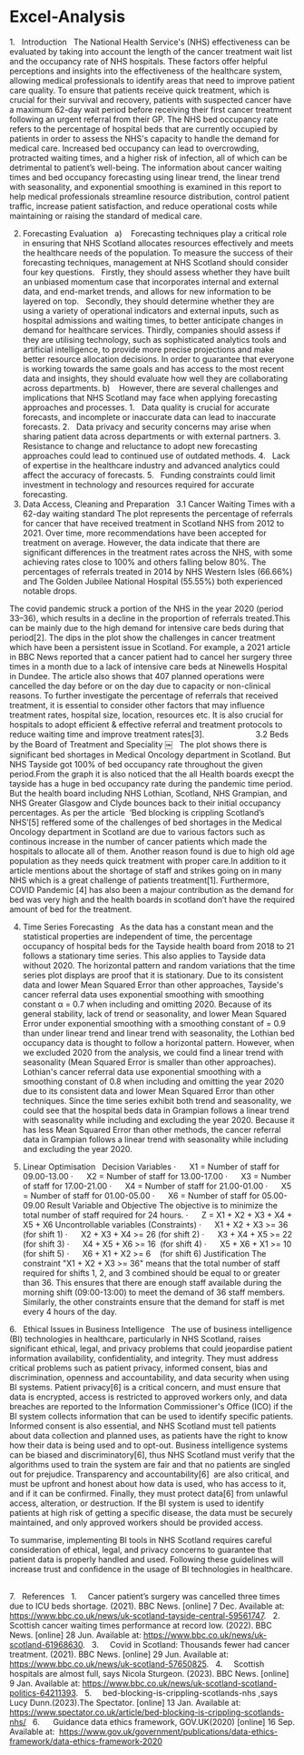 # Excel-Analysis

1.   Introduction
 
The National Health Service's (NHS) effectiveness can be evaluated by taking into account the length of the cancer treatment wait list and the occupancy rate of NHS hospitals. These factors offer helpful perceptions and insights into the effectiveness of the healthcare system, allowing medical professionals to identify areas that need to improve patient care quality.
To ensure that patients receive quick treatment, which is crucial for their survival and recovery, patients with suspected cancer have a maximum 62-day wait period before receiving their first cancer treatment following an urgent referral from their GP. The NHS bed occupancy rate refers to the percentage of hospital beds that are currently occupied by patients in order to assess the NHS's capacity to handle the demand for medical care. Increased bed occupancy can lead to overcrowding, protracted waiting times, and a higher risk of infection, all of which can be detrimental to patient’s well-being.
The information about cancer waiting times and bed occupancy forecasting using linear trend, the linear trend with seasonality, and exponential smoothing is examined in this report to help medical professionals streamline resource distribution, control patient traffic, increase patient satisfaction, and reduce operational costs while maintaining or raising the standard of medical care.
      

2. Forecasting Evaluation
 
a)    Forecasting techniques play a critical role in ensuring that NHS Scotland allocates resources effectively and meets the healthcare needs of the population. To measure the success of their forecasting techniques, management at NHS Scotland should consider four key questions.
 
Firstly, they should assess whether they have built an unbiased momentum case that incorporates internal and external data, and end-market trends, and allows for new information to be layered on top.
 
Secondly, they should determine whether they are using a variety of operational indicators and external inputs, such as hospital admissions and waiting times, to better anticipate changes in demand for healthcare services.
Thirdly, companies should assess if they are utilising technology, such as sophisticated analytics tools and artificial intelligence, to provide more precise projections and make better resource allocation decisions.
In order to guarantee that everyone is working towards the same goals and has access to the most recent data and insights, they should evaluate how well they are collaborating across departments.
b)    However, there are several challenges and implications that NHS Scotland may face when applying forecasting approaches and processes.
1.   Data quality is crucial for accurate forecasts, and incomplete or inaccurate data can lead to inaccurate forecasts.
2.   Data privacy and security concerns may arise when sharing patient data across departments or with external partners.
3.   Resistance to change and reluctance to adopt new forecasting approaches could lead to continued use of outdated methods.
4.   Lack of expertise in the healthcare industry and advanced analytics could affect the accuracy of forecasts.
5.   Funding constraints could limit investment in technology and resources required for accurate forecasting.
3. Data Access, Cleaning and Preparation
 
3.1 Cancer Waiting Times with a 62-day waiting standard
The plot represents the percentage of referrals for cancer that have received treatment in Scotland NHS from 2012 to 2021.
Over time, more recommendations have been accepted for treatment on average. However, the data indicate that there are significant differences in the treatment rates across the NHS, with some achieving rates close to 100% and others falling below 80%. The percentages of referrals treated in 2014 by NHS Western Isles (66.66%) and The Golden Jubilee National Hospital (55.55%) both experienced notable drops.    


The covid pandemic struck a portion of the NHS in the year 2020 (period 33–36), which results in a decline in the proportion of referrals treated.This can be mainly due to the high demand for intensive care beds during that period[2]. The dips in the plot show the challenges in cancer treatment which have been a persistent issue in Scotland. For example, a 2021 article in BBC News reported that a cancer patient had to cancel her surgery three times in a month due to a lack of intensive care beds at Ninewells Hospital in Dundee. The article also shows that 407 planned operations were cancelled the day before or on the day due to capacity or non-clinical reasons. To further investigate the percentage of referrals that received treatment, it is essential to consider other factors that may influence treatment rates, hospital size, location, resources etc. It is also crucial for hospitals to adopt efficient & effective referral and treatment protocols to reduce waiting time and improve treatment rates[3].       
              
3.2 Beds by the Board of Treatment and Speciality
￼
 
The plot shows there is significant bed shortages in Medical Oncology department in Scotland. But NHS Tayside got 100% of bed occupancy rate throughout the given period.From the graph it is also noticed that the all Health boards execpt the tayside has a huge in bed occupancy rate during the pandemic time period. But the health board including NHS Lothian, Scotland, NHS Grampian, and NHS Greater Glasgow and Clyde bounces back to their initial occupancy percentages.
As per the article  ‘Bed blocking is crippling Scotland’s NHS’[5] reffered some of the challenges of bed shortages in the Medical Oncology department in Scotland are due to various factors such as continous increase in the number of cancer patients which made the hospitals to allocate all of them. Another reason found is due to high old age population as they needs quick treatment with proper care.In addition to it article mentions about the shortage of staff and strikes going on in many NHS which is a great challenge of patients treatment[1]. Furthermore, COVID Pandemic [4] has also been a majour contribution as the demand for bed was very high and the health boards in scotland don’t have the required amount of bed for the treatment.

4. Time Series Forecasting
 
As the data has a constant mean and the statistical properties are independent of time, the percentage occupancy of hospital beds for the Tayside health board from 2018 to 21 follows a stationary time series. This also applies to Tayside data without 2020. The horizontal pattern and random variations that the time series plot displays are proof that it is stationary. Due to its consistent data and lower Mean Squared Error than other approaches, Tayside's cancer referral data uses exponential smoothing with smoothing constant α = 0.7 when including and omitting 2020.
Because of its general stability, lack of trend or seasonality, and lower Mean Squared Error under exponential smoothing with a smoothing constant of = 0.9 than under linear trend and linear trend with seasonality, the Lothian bed occupancy data is thought to follow a horizontal pattern. However, when we excluded 2020 from the analysis, we could find a linear trend with seasonality (Mean Squared Error is smaller than other approaches). Lothian's cancer referral data use exponential smoothing with a smoothing constant of 0.8 when including and omitting the year 2020 due to its consistent data and lower Mean Squared Error than other techniques.
Since the time series exhibit both trend and seasonality, we could see that the hospital beds data in Grampian follows a linear trend with seasonality while including and excluding the year 2020. Because it has less Mean Squared Error than other methods, the cancer referral data in Grampian follows a linear trend with seasonality while including and excluding the year 2020.

5. Linear Optimisation
 
Decision Variables
·      X1 = Number of staff for 09.00-13.00
·      X2 = Number of staff for 13.00-17.00
·      X3 = Number of staff for 17.00-21.00
·      X4 = Number of staff for 21.00-01.00
·      X5 = Number of staff for 01.00-05.00
·      X6 = Number of staff for 05.00-09.00
Result Variable and Objective
The objective is to minimize the total number of staff required for 24 hours.
·      Z = X1 + X2 + X3 + X4 + X5 + X6
Uncontrollable variables (Constraints)
·      X1 + X2 + X3 >= 36  (for shift 1)
·      X2 + X3 + X4 >= 26 (for shift 2)
·      X3 + X4 + X5 >= 22  (for shift 3)
·      X4 + X5 + X6 >= 16  (for shift 4)
·      X5 + X6 + X1 >= 10  (for shift 5)
·      X6 + X1 + X2 >= 6    (for shift 6)
Justification
The constraint "X1 + X2 + X3 >= 36" means that the total number of staff required for shifts 1, 2, and 3 combined should be equal to or greater than 36. This ensures that there are enough staff available during the morning shift (09:00-13:00) to meet the demand of 36 staff members.
Similarly, the other constraints ensure that the demand for staff is met every 4 hours of the day.

6.   Ethical Issues in Business Intelligence
 
The use of business intelligence (BI) technologies in healthcare, particularly in NHS Scotland, raises significant ethical, legal, and privacy problems that could jeopardise patient information availability, confidentiality, and integrity. They must address critical problems such as patient privacy, informed consent, bias and discrimination, openness and accountability, and data security when using BI systems.
Patient privacy[6] is a critical concern, and must ensure that data is encrypted, access is restricted to approved workers only, and data breaches are reported to the Information Commissioner's Office (ICO) if the BI system collects information that can be used to identify specific patients. Informed consent is also essential, and NHS Scotland must tell patients about data collection and planned uses, as patients have the right to know how their data is being used and to opt-out.
Business intelligence systems can be biased and discriminatory[6], thus NHS Scotland must verify that the algorithms used to train the system are fair and that no patients are singled out for prejudice. Transparency and accountability[6]  are also critical, and must be upfront and honest about how data is used, who has access to it, and if it can be confirmed.
Finally, they must protect data[6] from unlawful access, alteration, or destruction. If the BI system is used to identify patients at high risk of getting a specific disease, the data must be securely maintained, and only approved workers should be provided access.

To summarise, implementing BI tools in NHS Scotland requires careful consideration of ethical, legal, and privacy concerns to guarantee that patient data is properly handled and used. Following these guidelines will increase trust and confidence in the usage of BI technologies in healthcare.
 


7.   References
 
1.     Cancer patient’s surgery was cancelled three times due to ICU beds shortage. (2021). BBC News. [online] 7 Dec. Available at: https://www.bbc.co.uk/news/uk-scotland-tayside-central-59561747.
 
2.     Scottish cancer waiting times performance at record low. (2022). BBC News. [online] 28 Jun. Available at: https://www.bbc.co.uk/news/uk-scotland-61968630.
 
3.     Covid in Scotland: Thousands fewer had cancer treatment. (2021). BBC News. [online] 29 Jun. Available at: https://www.bbc.co.uk/news/uk-scotland-57650825.
 
4.     Scottish hospitals are almost full, says Nicola Sturgeon. (2023). BBC News. [online] 9 Jan. Available at: https://www.bbc.co.uk/news/uk-scotland-scotland-politics-64211393.
 
5.     bed-blocking-is-crippling-scotlands-nhs ,says Lucy Dunn.(2023).The Spectator. [online] 13 Jan. Available at: https://www.spectator.co.uk/article/bed-blocking-is-crippling-scotlands-nhs/
 
6.      Guidance data ethics framework, GOV.UK(2020) [online] 16 Sep. Available at:  https://www.gov.uk/government/publications/data-ethics-framework/data-ethics-framework-2020
 
 
 
